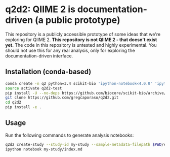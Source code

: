 # q2d2: QIIME 2 is documentation-driven (a public prototype)

This repository is a publicly accessible prototype of some ideas that we're exploring for QIIME 2. **This repository is not QIIME 2 - that doesn't exist yet.** The code in this repository is untested and highly experimental. You should not use this for any real analysis, only for exploring the documentation-driven interface.

## Installation (conda-based)

```bash
conda create -n q2 python=3.4 scikit-bio 'ipython-notebook<4.0.0' 'ipython<4.0.0'
source activate q2d2-test
pip install -U --no-deps https://github.com/biocore/scikit-bio/archive/master.zip
git clone https://github.com/gregcaporaso/q2d2.git
cd q2d2
pip install -e .
```

## Usage

Run the following commands to generate analysis notebooks:

```bash
q2d2 create-study --study-id my-study --sample-metadata-filepath $PWD/example-data/keyboard/sample-md.tsv --otu-metadata-filepath $PWD/example-data/keyboard/q191/otu-md.tsv --tree-filepath $PWD/example-data/keyboard/q191/rep-set.tre --unrarefied-biom-filepath $PWD/example-data/keyboard/q191/otu-table.tsv
ipython notebook my-study/index.md
```
